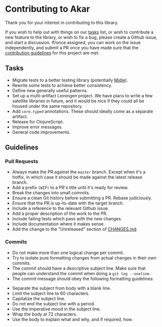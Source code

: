 # Contributing to Akar

Thank you for your interest in contributing to this library.

If you wish to help out with things on our [tasks](#tasks) list, or wish to contribute a new feature to the library, or wish to fix a bug, please create a Github issue, and start a discussion. If/once assigned, you can work on the issue independently, and submit a PR once you have made sure that the [contribution guidelines](#guidelines) for this project are met.

## Tasks 

* Migrate tests to a better testing library (potentially [Midje](https://github.com/marick/Midje)).
* Rewrite some tests to achieve better consistency.
* Define new generally useful patterns.
* Set up a multi-artifact Leiningen project. We have plans to write a few satellite libraries in future, and it would be nice if they could all be housed under the same repository.
* Add `core.typed` annotations. These should ideally come as a separate artifact.
* Release for ClojureScript.
* Improve error messages.
* General code improvements.

## Guidelines

### Pull Requests
 
* Always make the PR against the `master` branch. Except when it's a hotfix, in which case it should be made against the latest release branch.  
* Add a prefix `[WIP]` to a PR's title until it's ready for review.
* Break the changes into small commits.
* Ensure a clean Git history before submitting a PR. Rebase judiciously.
* Ensure that the PR is up-to-date with the target branch.
* Include a reference to the relevant Github issue.
* Add a proper description of the work to the PR. 
* Include failing tests which pass with the new changes. 
* Include documentation where it makes sense.
* Add the change to the "Unreleased" section of [CHANGES.md](CHANGES.md).

### Commits

* Do not make more than one logical change per commit.
* Try to isolate pure formatting changes from actual changes in their own commits.
* The commit should have a descriptive subject line. Make sure that people can understand the commit when doing a `git log --oneline`.
* The commit message should obey the following formatting guidelines:
- Separate the subject from body with a blank line.
- Limit the subject line to 60 characters.
- Capitalize the subject line.
- Do not end the subject line with a period.
- Use the imperative mood in the subject line.
- Wrap the body at 72 characters.
- Use the body to explain what and why, and if required, how.